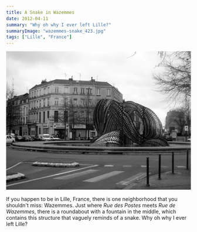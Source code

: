 ```yaml
---
title: A Snake in Wazemmes
date: 2012-04-11
summary: "Why oh why I ever left Lille?"
summaryImage: "wazemmes-snake_423.jpg"
tags: ["Lille", "France"]
---
```


![](wazemmes-snake_423.jpg)

If you happen to be in Lille, France, there is one neighborhood that you shouldn't miss: Wazemmes. Just where _Rue des Postes_ meets _Rue de Wazemmes_, there is a roundabout with a fountain in the middle, which contains this structure that vaguely reminds of a snake. Why oh why I ever left Lille?